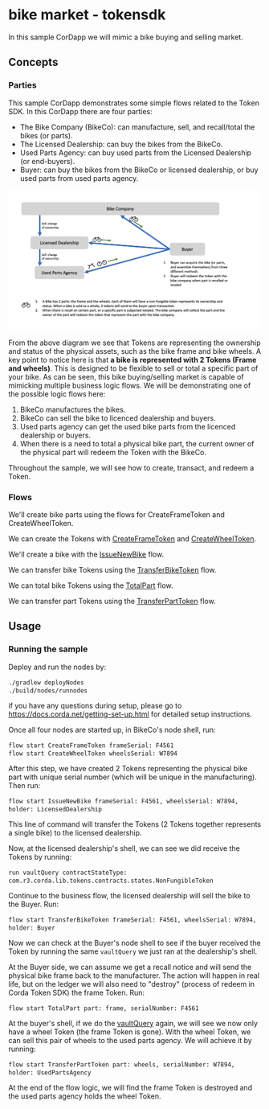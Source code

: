 # bike market - tokensdk

In this sample CorDapp we will mimic a bike buying and selling market.


## Concepts


### Parties

This sample CorDapp demonstrates some simple flows related to the Token SDK. In this CorDapp there are four parties:

- The Bike Company (BikeCo): can manufacture, sell, and recall/total the bikes (or parts).
- The Licensed Dealership: can buy the bikes from the BikeCo.
- Used Parts Agency: can buy used parts from the Licensed Dealership (or end-buyers).
- Buyer: can buy the bikes from the BikeCo or licensed dealership, or buy used parts from used parts agency.


![alt text](./diagram/pic1.png)

From the above diagram we see that Tokens are representing the ownership and status of the physical assets, such as the bike frame 
and bike wheels. A key point to notice here is that **a bike is represented with 2 Tokens (Frame and wheels)**. This is designed 
to be flexible to sell or total a specific part of your bike. As can be seen, this bike buying/selling market is capable 
of mimicking multiple business logic flows. We will be demonstrating one of the possible logic flows here:

1. BikeCo manufactures the bikes.
2. BikeCo can sell the bike to licenced dealership and buyers.
3. Used parts agency can get the used bike parts from the licenced dealership or buyers.
4. When there is a need to total a physical bike part, the current owner of the physical part will redeem the Token with the BikeCo.

Throughout the sample, we will see how to create, transact, and redeem a Token.



### Flows


We'll create bike parts using the flows for CreateFrameToken and CreateWheelToken.


We can create the Tokens with [CreateFrameToken](./workflows/src/main/java/net/corda/examples/bikemarket/flows/CreateFrameToken.java) and [CreateWheelToken](./workflows/src/main/java/net/corda/examples/bikemarket/flows/CreateWheelToken.java).


We'll create a bike with the [IssueNewBike](./workflows/src/main/java/net/corda/examples/bikemarket/flows/IssueNewBike.java) flow.


We can transfer bike Tokens using the [TransferBikeToken](./workflows/src/main/java/net/corda/examples/bikemarket/flows/TransferBikeTokens.java) flow.


We can total bike Tokens using the [TotalPart](./workflows/src/main/java/net/corda/examples/bikemarket/flows/TotalParts.java) flow.


We can transfer part Tokens using the [TransferPartToken](./workflows/src/main/java/net/corda/examples/bikemarket/flows/TransferPartTokens.java) flow.


## Usage

### Running the sample

Deploy and run the nodes by:
```
./gradlew deployNodes
./build/nodes/runnodes
```
if you have any questions during setup, please go to https://docs.corda.net/getting-set-up.html for detailed setup instructions.

Once all four nodes are started up, in BikeCo's node shell, run:
```
flow start CreateFrameToken frameSerial: F4561
flow start CreateWheelToken wheelsSerial: W7894
```
After this step, we have created 2 Tokens representing the physical bike part with unique serial number (which will be unique in the manufacturing).
Then run:
```
flow start IssueNewBike frameSerial: F4561, wheelsSerial: W7894, holder: LicensedDealership
```
This line of command will transfer the Tokens (2 Tokens together represents a single bike) to the licensed dealership.

Now, at the licensed dealership's shell, we can see we did receive the Tokens by running:
```
run vaultQuery contractStateType: com.r3.corda.lib.tokens.contracts.states.NonFungibleToken
```
Continue to the business flow, the licensed dealership will sell the bike to the Buyer. Run:
```
flow start TransferBikeToken frameSerial: F4561, wheelsSerial: W7894, holder: Buyer
```

Now we can check at the Buyer's node shell to see if the buyer received the Token by running the same `vaultQuery` we just ran at the dealership's shell.

At the Buyer side, we can assume we get a recall notice and will send the physical bike frame back to the manufacturer. The action will happen in real life, 
but on the ledger we will also need to "destroy" (process of redeem in Corda Token SDK) the frame Token. Run:
```
flow start TotalPart part: frame, serialNumber: F4561
```
At the buyer's shell, if we do the [vaultQuery](https://docs.corda.net/docs/corda-os/api-vault-query.html#api-vault-query) again, we will see we now only have a wheel Token (the frame Token is gone). With the wheel Token, we can sell 
this pair of wheels to the used parts agency. We will achieve it by running:
```
flow start TransferPartToken part: wheels, serialNumber: W7894, holder: UsedPartsAgency
```
At the end of the flow logic, we will find the frame Token is destroyed and the used parts agency holds the wheel Token.

